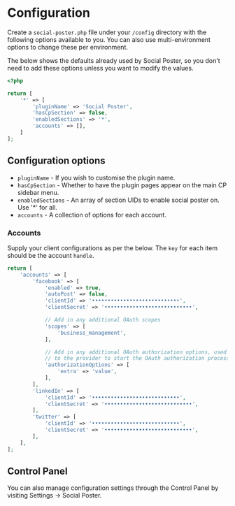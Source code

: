 # Configuration
Create a `social-poster.php` file under your `/config` directory with the following options available to you. You can also use multi-environment options to change these per environment.

The below shows the defaults already used by Social Poster, so you don't need to add these options unless you want to modify the values.

```php
<?php

return [
    '*' => [
        'pluginName' => 'Social Poster',
        'hasCpSection' => false,
        'enabledSections' => '*',
        'accounts' => [],
    ]
];
```

## Configuration options
- `pluginName` - If you wish to customise the plugin name.
- `hasCpSection` - Whether to have the plugin pages appear on the main CP sidebar menu.
- `enabledSections` - An array of section UIDs to enable social poster on. Use '\*' for all.
- `accounts` - A collection of options for each account.

### Accounts
Supply your client configurations as per the below. The `key` for each item should be the account `handle`.

```php
return [
    'accounts' => [
        'facebook' => [
            'enabled' => true,
            'autoPost' => false,
            'clientId' => '••••••••••••••••••••••••••••',
            'clientSecret' => '••••••••••••••••••••••••••••',

            // Add in any additional OAuth scopes
            'scopes' => [
                'business_management',
            ],

            // Add in any additional OAuth authorization options, used when redirecting
            // to the provider to start the OAuth authorization process
            'authorizationOptions' => [
                'extra' => 'value',
            ],
        ],
        'linkedIn' => [
            'clientId' => '••••••••••••••••••••••••••••',
            'clientSecret' => '••••••••••••••••••••••••••••',
        ],
        'twitter' => [
            'clientId' => '••••••••••••••••••••••••••••',
            'clientSecret' => '••••••••••••••••••••••••••••',
        ],
    ],
];
```

## Control Panel
You can also manage configuration settings through the Control Panel by visiting Settings → Social Poster.

